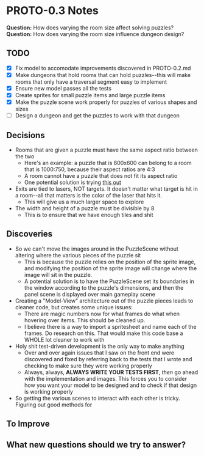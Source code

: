 # PROTO-0.3 Notes

**Question:** How does varying the room size affect solving puzzles?
**Question:** How does varying the room size influence dungeon design?

## TODO

- [x] Fix model to accomodate improvements discovered in PROTO-0.2.md
- [x] Make dungeons that hold rooms that can hold puzzles--this will make rooms that only have a traversal segment easy to implement
- [x] Ensure new model passes all the tests
- [x] Create sprites for small puzzle items and large puzzle items
- [x] Make the puzzle scene work properly for puzzles of various shapes and sizes
- [ ] Design a dungeon and get the puzzles to work with that dungeon

## Decisions

* Rooms that are given a puzzle must have the same aspect ratio between the two
	* Here's an example: a puzzle that is 800x600 can belong to a room that is 1000:750, because their aspect ratios are 4:3
	* A room cannot have a puzzle that does not fit its aspect ratio
	* One potential solution is trying [this out](http://labs.phaser.io/edit.html?src=src\scenes\drag%20scenes%20demo.js)
* Exits are tied to lasers, NOT targets. It doesn't matter what target is hit in a room--all that matters is the color of the laser that hits it.
	* This will give us a much larger space to explore
* The width and height of a puzzle must be divisible by 8
	* This is to ensure that we have enough tiles and shit

## Discoveries

* So we can't move the images around in the PuzzleScene without altering where the various pieces of the puzzle sit
	* This is because the puzzle relies on the position of the sprite image, and modifying the position of the sprite image will change where the image will sit in the puzzle.
	* A potential solution is to have the PuzzleScene set its boundaries in the window according to the puzzle's dimensions, and then the panel scene is displayed over main gameplay scene
* Creating a "Model-View" architecture out of the puzzle pieces leads to cleaner code, but creates some unique issues:
	* There are magic numbers now for what frames do what when hovering over items. This should be cleaned up.
	* I believe there is a way to import a spritesheet and name each of the frames. Do research on this. That would make this code base a WHOLE lot cleaner to work with
* Holy shit test-driven development is the only way to make anything
	* Over and over again issues that I saw on the front end were discovered and fixed by referring back to the tests that I wrote and checking to make sure they were working properly
	* Always, always, **ALWAYS WRITE YOUR TESTS FIRST**, *then* go ahead with the implementation and images. This forces you to consider how you want your model to be designed and to check if that design is working properly
* So getting the various scenes to interact with each other is tricky. Figuring out good methods for 

## To Improve

## What new questions should we try to answer?
